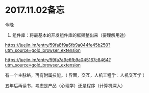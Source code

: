 
# 2017.11.02备忘

今晚
1. 组件库：将最基本的开发组件库的框架整出来（要理解用途）




https://juejin.im/entry/59fa8f9a6fb9a044fe45b250?utm_source=gold_browser_extension


https://juejin.im/entry/59fa7a9e6fb9a045167c8464?utm_source=gold_browser_extension














有一个主脉络，再有附属技能。（ 界面，交互，人机工程学：人机交互学 ）





五年后再读书，考虑是产品（心理学）还是程序（计算机深入）


